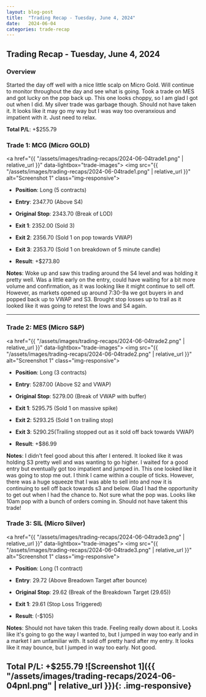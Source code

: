 ```yaml
---
layout: blog-post
title:  "Trading Recap - Tuesday, June 4, 2024"
date:   2024-06-04
categories: trade-recap
---
```


## Trading Recap - Tuesday, June 4, 2024

### Overview

Started the day off well with a nice little scalp on Micro Gold. Will continue to monitor throughout the day and see what is going. Took a trade on MES and got lucky on the pop back up. This one looks choppy, so I am glad I got out when I did. My silver trade was garbage though. Should not have taken it. It looks like it may go my way but I was way too overanxious and impatient with it. Just need to relax. 


**Total P/L**: +$255.79


### Trade 1: MCG (Micro GOLD)
<a href="{{ "/assets/images/trading-recaps/2024-06-04trade1.png" | relative_url }}" data-lightbox="trade-images">
  <img src="{{ "/assets/images/trading-recaps/2024-06-04trade1.png" | relative_url }}" alt="Screenshot 1" class="img-responsive">
</a>
- **Position**: Long (5 contracts)
- **Entry**: 2347.70 (Above S4)
- **Original Stop**: 2343.70 (Break of LOD)
- **Exit 1**: 2352.00 (Sold 3)
- **Exit 2**: 2356.70 (Sold 1 on pop towards VWAP)
- **Exit 3**: 2353.70 (Sold 1 on breakdown of 5 minute candle)


- **Result**: +$273.80

**Notes**: Woke up and saw this trading around the S4 level and was holding it pretty well. Was a little early on the entry, could have waiting for a bit more volume and confirmation, as it was looking like it might continue to sell off. However, as markets opened up around 7:30-9a we got buyers in and popped back up to VWAP and S3. Brought stop losses up to trail as it looked like it was going to retest the lows and S4 again. 




---

### Trade 2: MES (Micro S&P)
<a href="{{ "/assets/images/trading-recaps/2024-06-04trade2.png" | relative_url }}" data-lightbox="trade-images">
  <img src="{{ "/assets/images/trading-recaps/2024-06-04trade2.png" | relative_url }}" alt="Screenshot 1" class="img-responsive">
</a>
- **Position**: Long (3 contracts)
- **Entry**: 5287.00 (Above S2 and VWAP)
- **Original Stop**: 5279.00 (Break of VWAP with buffer)
- **Exit 1**: 5295.75 (Sold 1 on massive spike)
- **Exit 2**: 5293.25 (Sold 1 on trailing stop)
- **Exit 3**: 5290.25(Trailing stopped out as it sold off back towards VWAP)


- **Result**: +$86.99

**Notes**: I didn't feel good about this after I entered. It looked like it was holding S3 pretty well and was wanting to go higher. I waited for a good entry but eventually got too impatient and jumped in. This one looked like it was going to stop me out. I think I came within a couple of ticks. However, there was a huge squeeze that I was able to sell into and now it is continuing to sell off back towards s3 and below. Glad I had the opportunity to get out when I had the chance to. Not sure what the pop was. Looks like 10am pop with a bunch of orders coming in. Should not have takent this trade! 


### Trade 3: SIL (Micro Silver)
<a href="{{ "/assets/images/trading-recaps/2024-06-04trade3.png" | relative_url }}" data-lightbox="trade-images">
  <img src="{{ "/assets/images/trading-recaps/2024-06-04trade3.png" | relative_url }}" alt="Screenshot 1" class="img-responsive">
</a>
- **Position**: Long (1 contract)
- **Entry**: 29.72 (Above Breadown Target after bounce)
- **Original Stop**: 29.62 (Break of the Breakdown Target (29.65))
- **Exit 1**: 29.61 (Stop Loss Triggered)

- **Result**: (-$105)

**Notes**: Should not have taken this trade. Feeling really down about it. Looks like it's going to go the way I wanted to, but I jumped in way too early and in a market I am unfamiliar with. It sold off pretty hard after my entry. It looks like it may bounce, but I jumped in way too early. Not good.




**Total P/L**: +$255.79
![Screenshot 1]({{ "/assets/images/trading-recaps/2024-06-04pnl.png" | relative_url }}){: .img-responsive}
---